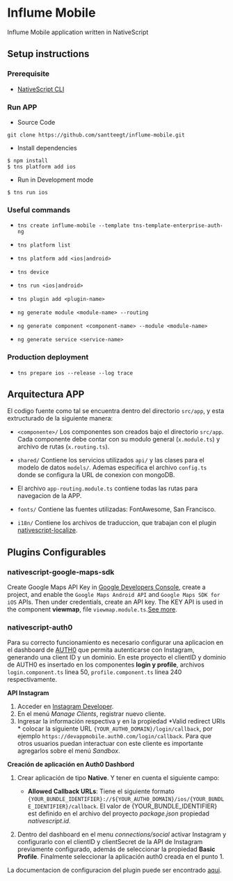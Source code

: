 # Influme Mobile

Influme Mobile application written in NativeScript

## Setup instructions

### Prerequisite

* [NativeScript CLI](https://docs.nativescript.org/start/quick-setup)

### Run APP

* Source Code

```
git clone https://github.com/santteegt/influme-mobile.git
```

* Install dependencies

```
$ npm install
$ tns platform add ios
```

* Run in Development mode

```
$ tns run ios
```

### Useful commands

* `tns create influme-mobile --template tns-template-enterprise-auth-ng`
* `tns platform list`
* `tns platform add <ios|android>`
* `tns device`
* `tns run <ios|android>`
* `tns plugin add <plugin-name>`

* `ng generate module <module-name> --routing`
* `ng generate component <component-name> --module <module-name>`
* `ng generate service <service-name>`


### Production deployment

* `tns prepare ios --release --log trace`

## Arquitectura APP

El codigo fuente como tal se encuentra dentro del directorio `src/app`, y esta extructurado de la siguiente manera:

* `<componente>/` Los componentes son creados bajo el directorio `src/app`. Cada componente debe contar con su modulo general (`x.module.ts`) y archivo de rutas (`x.routing.ts`).

* `shared/` Contiene los servicios utilizados `api/` y las clases para el modelo de datos `models/`. Ademas especifica el archivo `config.ts` donde se configura la URL de conexion con mongoDB.

* El archivo `app-routing.module.ts` contiene todas las rutas para navegacion de la APP.

* `fonts/` Contiene las fuentes utilizadas: FontAwesome, San Francisco.

* `i18n/` Contiene los archivos de traduccion, que trabajan con el plugin [nativescript-localize](https://market.nativescript.org/plugins/nativescript-localize).

## Plugins Configurables

### nativescript-google-maps-sdk

Create Google Maps API Key in [Google Developers Console](https://console.developers.google.com), create a project, and enable the `Google Maps Android API` and `Google Maps SDK for iOS` APIs. Then under credentials, create an API key. The KEY API is used in the component **viewmap**, file `viewmap.module.ts`.[See more](https://www.npmjs.com/package/nativescript-google-maps-sdk).

### nativescript-auth0

Para su correcto funcionamiento es necesario configurar una aplicacion en el dashboard de [AUTH0](https://auth0.com/) que permita autenticarse con Instagram, generando una client ID y un dominio. En este proyecto el clientID y dominio de AUTH0 es insertado en los componentes **login y profile**, archivos `login.component.ts` linea 50, `profile.component.ts` linea 240 respectivamente. 

**API Instagram**

1. Acceder en [Instagram Developer](https://www.instagram.com/developer/).
2. En el menú *Manage Clients*, registrar nuevo cliente.
3. Ingresar la información respectiva y en la propiedad *Valid redirect URIs * colocar la siguiente URL `{YOUR_AUTH0_DOMAIN}/login/callback`, por ejemplo `https://devappmobile.auth0.com/login/callback`. Para que otros usuarios puedan interactuar con este cliente es importante agregarlos sobre el menú *Sandbox*.

**Creación de aplicación en Auth0 Dashbord**

1. Crear aplicación de tipo **Native**. Y tener en cuenta el siguiente campo:
    - **Allowed Callback URLs**: Tiene el siguiente formato `{YOUR_BUNDLE_IDENTIFIER}://${YOUR_AUTH0_DOMAIN}/ios/{YOUR_BUNDLE_IDENTIFIER}/callback`. El valor de {YOUR_BUNDLE_IDENTIFIER} est definido en el archivo del proyecto *package.json* propiedad *nativescript.id*.

2. Dentro del dashboard en el menu *connections/social* activar Instagram y configurarlo con el clientID y clientSecret de la API de Instagram previamente configurado, además de seleccionar la propiedad **Basic Profile**. Finalmente seleccionar la aplicación auth0 creada en el punto 1.

La documentacion de configuracion del plugin puede ser encontrado [aqui](https://www.npmjs.com/package/nativescript-auth0).






